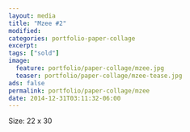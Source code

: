 ```yaml
---
layout: media
title: "Mzee #2"
modified:
categories: portfolio-paper-collage
excerpt:
tags: ["sold"]
image:
  feature: portfolio/paper-collage/mzee.jpg
  teaser: portfolio/paper-collage/mzee-tease.jpg
ads: false 
permalink: portfolio/paper-collage/mzee
date: 2014-12-31T03:11:32-06:00
---
```


Size: 22 x 30